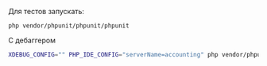 Для тестов запускать: 
```
php vendor/phpunit/phpunit/phpunit
```

C дебаггером 
```bash
XDEBUG_CONFIG="" PHP_IDE_CONFIG="serverName=accounting" php vendor/phpunit/phpunit/phpunit
```
